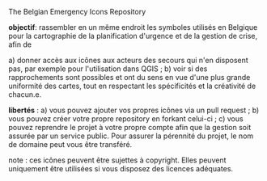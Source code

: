 The Belgian Emergency Icons Repository

**objectif**: rassembler en un même endroit les symboles utilisés en Belgique pour la cartographie de la planification d'urgence et de la gestion de crise, afin de 

a) donner accès aux icônes aux acteurs des secours qui n'en disposent pas, par exemple pour l'utilisation dans QGIS ;
b) voir si des rapprochements sont possibles et ont du sens en vue d'une plus grande uniformité des cartes, tout en respectant les spécificités et la créativité de chacun.e.

**libertés** : 
a) vous pouvez ajouter vos propres icônes via un pull request ;
b) vous pouvez créer votre propre repository en forkant celui-ci ;
c) vous pouvez reprendre le projet à votre propre compte afin que la gestion soit assurée par un service public. Pour assurer la pérennité du projet, le nom de domaine peut vous être transféré.

note : ces icônes peuvent être sujettes à copyright. Elles peuvent uniquement être utilisées si vous disposez des licences adéquates.
